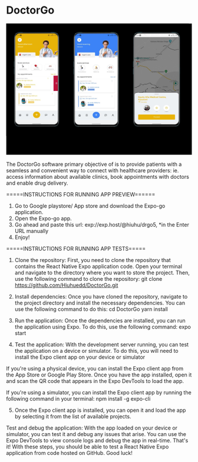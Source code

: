 # DoctorGo
<img src="https://github.com/Hiuhuedd/DoctorGo/blob/master/dr.go%20snapshots.jpg" width="512" >

The DoctorGo software primary objective of is to provide patients with a seamless and convenient way to connect with healthcare providers: ie. access information about available clinics, book appointments with doctors and enable drug delivery.

=====INSTRUCTIONS FOR RUNNING APP PREVIEW======

1. Go to Google playstore/ App store and download the Expo-go application.
2. Open the Expo-go app.
3. Go ahead and paste this url: exp://exp.host/@hiuhu/drgo5, *in the Enter URL manually
4. Enjoy!

=====INSTRUCTIONS FOR RUNNING APP TESTS=====

1. Clone the repository: First, you need to clone the repository that contains the React Native Expo application code. Open your terminal and navigate to the directory where you want to store the project. Then, use the following command to clone the repository:
git clone https://github.com/Hiuhuedd/DoctorGo.git

2.  Install dependencies: Once you have cloned the repository, navigate to the project directory and install the necessary dependencies. You can use the following command to do this:
cd DoctorGo
yarn install

3. Run the application: Once the dependencies are installed, you can run the application using Expo. To do this, use the following command:
expo start

4. Test the application: With the development server running, you can test the application on a device or simulator. To do this, you will need to install the Expo client app on your device or simulator

If you're using a physical device, you can install the Expo client app from the App Store or Google Play Store. Once you have the app installed, open it and scan the QR code that appears in the Expo DevTools to load the app.

If you're using a simulator, you can install the Expo client app by running the following command in your terminal:
npm install -g expo-cli

5. Once the Expo client app is installed, you can open it and load the app by selecting it from the list of available projects.

Test and debug the application: With the app loaded on your device or simulator, you can test it and debug any issues that arise. You can use the Expo DevTools to view console logs and debug the app in real-time.
That's it! With these steps, you should be able to test a React Native Expo application from code hosted on GitHub. Good luck!

